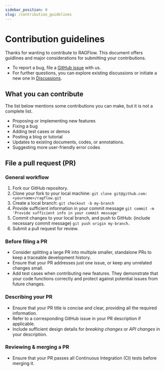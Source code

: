 ```yaml
---
sidebar_position: 0
slug: /contribution_guidelines
---
```


# Contribution guidelines

Thanks for wanting to contribute to RAGFlow. This document offers guidlines and major considerations for submitting your contributions. 

- To report a bug, file a [GitHub issue](https://github.com/infiniflow/ragflow/issues/new/choose) with us.
- For further questions, you can explore existing discussions or initiate a new one in [Discussions](https://github.com/orgs/infiniflow/discussions).


## What you can contribute

The list below mentions some contributions you can make, but it is not a complete list.

- Proposing or implementing new features
- Fixing a bug
- Adding test cases or demos
- Posting a blog or tutorial
- Updates to existing documents, codes, or annotations.
- Suggesting more user-friendly error codes

## File a pull request (PR)

### General workflow

1. Fork our GitHub repository.
2. Clone your fork to your local machine: 
`git clone git@github.com:<yourname>/ragflow.git`
3. Create a local branch: 
`git checkout -b my-branch`
4. Provide sufficient information in your commit message
`git commit -m 'Provide sufficient info in your commit message'`
5. Commit changes to your local branch, and push to GitHub: (include necessary commit message)
`git push origin my-branch.`
6. Submit a pull request for review.

### Before filing a PR

- Consider splitting a large PR into multiple smaller, standalone PRs to keep a traceable development history. 
- Ensure that your PR addresses just one issue, or keep any unrelated changes small.
- Add test cases when contributing new features. They demonstrate that your code functions correctly and protect against potential issues from future changes.
### Describing your PR 

- Ensure that your PR title is concise and clear, providing all the required information.
- Refer to a corresponding GitHub issue in your PR description if applicable. 
- Include sufficient design details for *breaking changes* or *API changes* in your description.

### Reviewing & merging a PR
- Ensure that your PR passes all Continuous Integration (CI) tests before merging it.